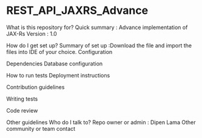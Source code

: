 # REST_API_JAXRS_Advance

What is this repository for?
Quick summary : Advance implementation of JAX-Rs
Version : 1.0

How do I get set up?
Summary of set up :Download the file and import the files into IDE of your choice.
Configuration

Dependencies
Database configuration

How to run tests
Deployment instructions

Contribution guidelines

Writing tests

Code review

Other guidelines
Who do I talk to?
Repo owner or admin : Dipen Lama
Other community or team contact

